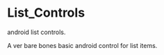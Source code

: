 List_Controls
=============

android list controls.

A ver bare bones basic android control for list items. 
